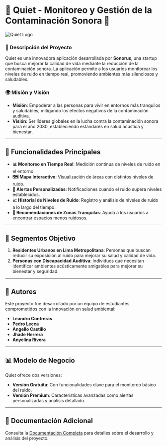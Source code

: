 # 🌟 Quiet - Monitoreo y Gestión de la Contaminación Sonora 🌟

![Quiet Logo]([https://via.placeholder.com/200x100](https://github.com/realRhylow/quiet/blob/main/public/assets/images/quiet.png))

### 🧩 Descripción del Proyecto

Quiet es una innovadora aplicación desarrollada por **Sonorus**, una startup que busca mejorar la calidad de vida mediante la reducción de la contaminación sonora. La aplicación permite a los usuarios monitorear los niveles de ruido en tiempo real, promoviendo ambientes más silenciosos y saludables.

### 🌍 Misión y Visión

- **Misión**: Empoderar a las personas para vivir en entornos más tranquilos y saludables, mitigando los efectos negativos de la contaminación auditiva.
- **Visión**: Ser líderes globales en la lucha contra la contaminación sonora para el año 2030, estableciendo estándares en salud acústica y bienestar.

---

## 🚀 Funcionalidades Principales

- **📊 Monitoreo en Tiempo Real**: Medición continua de niveles de ruido en el entorno.
- **🗺️ Mapa Interactivo**: Visualización de áreas con distintos niveles de ruido.
- **🔔 Alertas Personalizadas**: Notificaciones cuando el ruido supera niveles establecidos.
- **📈 Historial de Niveles de Ruido**: Registro y análisis de niveles de ruido a lo largo del tiempo.
- **🌿 Recomendaciones de Zonas Tranquilas**: Ayuda a los usuarios a encontrar espacios menos ruidosos.

---

## 🎯 Segmentos Objetivo

1. **Residentes Urbanos en Lima Metropolitana**: Personas que buscan reducir su exposición al ruido para mejorar su salud y calidad de vida.
2. **Personas con Discapacidad Auditiva**: Individuos que necesitan identificar ambientes acústicamente amigables para mejorar su bienestar y seguridad.

---

## 👥 Autores

Este proyecto fue desarrollado por un equipo de estudiantes comprometidos con la innovación en salud ambiental:

- **Leandro Contreras**  
- **Pedro Lecca**  
- **Angello Castillo**  
- **Jhade Herrera**  
- **Anyelina Rivera**  

---

## 📊 Modelo de Negocio

Quiet ofrece dos versiones:

- **Versión Gratuita**: Con funcionalidades clave para el monitoreo básico del ruido.
- **Versión Premium**: Características avanzadas como alertas personalizadas y análisis detallado.

---

## 📝 Documentación Adicional

Consulta la [Documentación Completa](#) <!-- Enlace al informe o documento técnico si está en línea --> para detalles sobre el desarrollo y análisis del proyecto.
